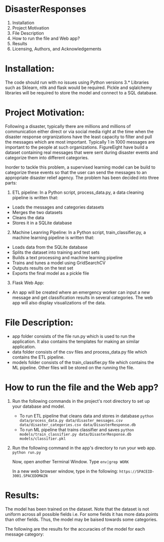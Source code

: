 # DisasterResponses

1. Installation
2. Project Motivation
3. File Description
4. How to run the file and Web app?
5. Results
6. Licensing, Authors, and Acknowledgements

# Installation:
The code should run with no issues using Python versions 3.* Libraries such as Sklearn, nltk and flask would be required. Pickle and sqlalchemy libraries will be required to store the model and connect to a SQL database.

# Project Motivation:
Following a disaster, typically there are millions and millions of communication either direct or via social media right at the time when the disaster response orgranizations have the least capacity to filter and pull the messages which are most important. Typically 1 in 1000 messages are important to the people at such organizations. FigureEight have build a dataset containing real messages that were sent during disaster events and categorize them into different categories.

Inorder to tackle this problem, a supervised learning model can be build to categorize these events so that the user can send the messages to an appropriate disaster relief agency. The problem has been decided into three parts:

1. ETL pipeline:
In a Python script, process_data.py, a data cleaning pipeline is written that:

* Loads the messages and categories datasets
* Merges the two datasets
* Cleans the data
* Stores it in a SQLite database

2. Machine Leanring Pipeline:
In a Python script, train_classifier.py, a machine learning pipeline is written that:

* Loads data from the SQLite database
* Splits the dataset into training and test sets
* Builds a text processing and machine learning pipeline
* Trains and tunes a model using GridSearchCV
* Outputs results on the test set
* Exports the final model as a pickle file

3. Flask Web App: 
* An app will be created where an emergency worker can input a new message and get classification results in several categories. The web app will also display visualizations of the data. 

# File Description:

* app folder consists of the file run.py which is used to run the application. It also contains the templates for making an similar application.
* data folder consists of the csv files and process_data.py file which contains the ETL pipeline. 
* models folder consists of the train_classifier.py file which contains the ML pipeline. Other files will be stored on the running the file.

# How to run the file and the Web app?

1. Run the following commands in the project's root directory to set up your database and model.

    - To run ETL pipeline that cleans data and stores in database
        `python data/process_data.py data/disaster_messages.csv data/disaster_categories.csv data/DisasterResponse.db`
    - To run ML pipeline that trains classifier and saves
        `python models/train_classifier.py data/DisasterResponse.db models/classifier.pkl`

2. Run the following command in the app's directory to run your web app.
    `python run.py`
    
    Now, open another Terminal Window. Type
    `env|grep WORK`
    
    In a new web browser window, type in the following:
    `https://SPACEID-3001.SPACEDOMAIN`
    
 # Results: 
 
 The model has been trained on the dataset. Note that the dataset is not uniform across all possible fields i.e. For some fields it has more data points than other fields. Thus, the model may be baised towards some categories. 
 
 The following are the results for the accuracies of the model for each message category: 
 
 

